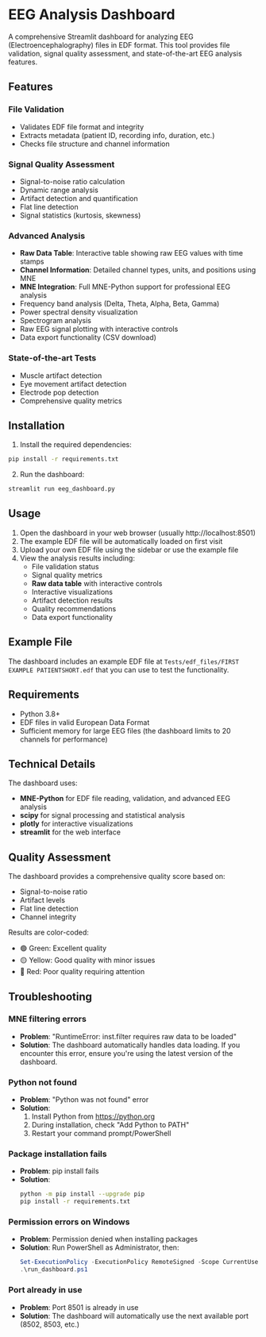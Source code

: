 # EEG Analysis Dashboard

A comprehensive Streamlit dashboard for analyzing EEG (Electroencephalography) files in EDF format. This tool provides file validation, signal quality assessment, and state-of-the-art EEG analysis features.

## Features

### File Validation
- Validates EDF file format and integrity
- Extracts metadata (patient ID, recording info, duration, etc.)
- Checks file structure and channel information

### Signal Quality Assessment
- Signal-to-noise ratio calculation
- Dynamic range analysis
- Artifact detection and quantification
- Flat line detection
- Signal statistics (kurtosis, skewness)

### Advanced Analysis
- **Raw Data Table**: Interactive table showing raw EEG values with time stamps
- **Channel Information**: Detailed channel types, units, and positions using MNE
- **MNE Integration**: Full MNE-Python support for professional EEG analysis
- Frequency band analysis (Delta, Theta, Alpha, Beta, Gamma)
- Power spectral density visualization
- Spectrogram analysis
- Raw EEG signal plotting with interactive controls
- Data export functionality (CSV download)

### State-of-the-art Tests
- Muscle artifact detection
- Eye movement artifact detection
- Electrode pop detection
- Comprehensive quality metrics

## Installation

1. Install the required dependencies:
```bash
pip install -r requirements.txt
```

2. Run the dashboard:
```bash
streamlit run eeg_dashboard.py
```

## Usage

1. Open the dashboard in your web browser (usually http://localhost:8501)
2. The example EDF file will be automatically loaded on first visit
3. Upload your own EDF file using the sidebar or use the example file
4. View the analysis results including:
   - File validation status
   - Signal quality metrics
   - **Raw data table** with interactive controls
   - Interactive visualizations
   - Artifact detection results
   - Quality recommendations
   - Data export functionality

## Example File

The dashboard includes an example EDF file at `Tests/edf_files/FIRST EXAMPLE PATIENTSHORT.edf` that you can use to test the functionality.

## Requirements

- Python 3.8+
- EDF files in valid European Data Format
- Sufficient memory for large EEG files (the dashboard limits to 20 channels for performance)

## Technical Details

The dashboard uses:
- **MNE-Python** for EDF file reading, validation, and advanced EEG analysis
- **scipy** for signal processing and statistical analysis
- **plotly** for interactive visualizations
- **streamlit** for the web interface

## Quality Assessment

The dashboard provides a comprehensive quality score based on:
- Signal-to-noise ratio
- Artifact levels
- Flat line detection
- Channel integrity

Results are color-coded:
- 🟢 Green: Excellent quality
- 🟡 Yellow: Good quality with minor issues
- 🔴 Red: Poor quality requiring attention

## Troubleshooting

### MNE filtering errors
- **Problem**: "RuntimeError: inst.filter requires raw data to be loaded"
- **Solution**: The dashboard automatically handles data loading. If you encounter this error, ensure you're using the latest version of the dashboard.

### Python not found
- **Problem**: "Python was not found" error
- **Solution**: 
  1. Install Python from https://python.org
  2. During installation, check "Add Python to PATH"
  3. Restart your command prompt/PowerShell

### Package installation fails
- **Problem**: pip install fails
- **Solution**:
  ```bash
  python -m pip install --upgrade pip
  pip install -r requirements.txt
  ```

### Permission errors on Windows
- **Problem**: Permission denied when installing packages
- **Solution**: Run PowerShell as Administrator, then:
  ```powershell
  Set-ExecutionPolicy -ExecutionPolicy RemoteSigned -Scope CurrentUser
  .\run_dashboard.ps1
  ```

### Port already in use
- **Problem**: Port 8501 is already in use
- **Solution**: The dashboard will automatically use the next available port (8502, 8503, etc.)
